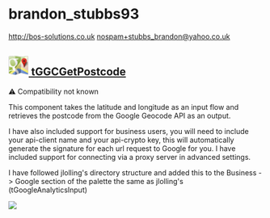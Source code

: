 # brandon_stubbs93
  <http://bos-solutions.co.uk>
  <nospam+stubbs_brandon@yahoo.co.uk>

## <a href='./components/tGGCGetPostcode/readme.md'><img src='./components/tGGCGetPostcode/logo.jpg' width='40' height='40'> tGGCGetPostcode</a>
 :warning: Compatibility not known

This component takes the latitude and longitude as an input flow and retrieves the postcode from the Google Geocode API as an output.

I have also included support for business users, you will need to include your api-client name and your api-crypto key, this will automatically generate the signature for each url request to Google for you.
I have included support for connecting via a proxy server in advanced settings.

I have followed jlolling's directory structure and added this to the Business -> Google section of the palette the same as jlolling's (tGoogleAnalyticsInput)



<img src='./components/tGGCGetPostcode/sample.jpg'>
